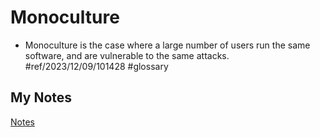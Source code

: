 # Monoculture
- Monoculture is the case where a large number of users run the same software, and are vulnerable to the same attacks. #ref/2023/12/09/101428 #glossary 
## My Notes
[Notes](mynotes/monoculture-notes.md)
